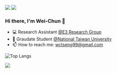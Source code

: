 

[<img src="https://img.shields.io/badge/linkedin-%230077B5.svg?&style=for-the-badge&logo=linkedin&logoColor=white" />](https://www.linkedin.com/in/wctseng)
[<img src="https://img.shields.io/badge/Medium-12100E?style=for-the-badge&logo=medium&logoColor=white" />](https://medium.com/@wctseng99)

### Hi there, I'm Wei-Chun 👋

- 💻 Research Assistant [@E3 Research Group](https://www.e3group.caece.net)
- 🏢 Graudate Student [@National Taiwan University](https://www.ntu.edu.tw/)
- 📫 How to reach me: wctseng99@gmail.com

![Top Langs](https://github-readme-stats.vercel.app/api/top-langs/?username=wctseng99&layout=compact)

![](https://komarev.com/ghpvc/?username=wctseng99)

